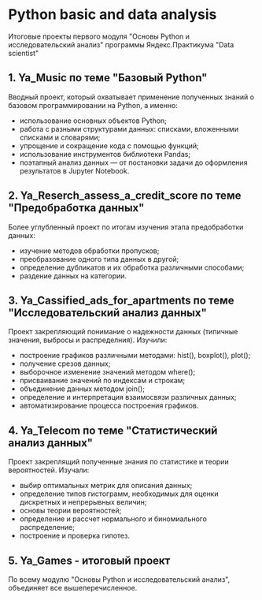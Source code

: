 # Python basic and data analysis
  Итоговые проекты первого модуля "Основы Python и исследовательский анализ" программы Яндекс.Практикума "Data scientist"
  
## 1. Ya_Music по теме "Базовый Python"
Вводный проект, который охватывает применение полученных знаний о базовом программировании на Python, а именно:
  - использование основных объектов Python;
  - работа с разными структурами данных: списками, вложенными списками и словарями;
  - упрощение и сокращение кода с помощью функций;
  - использование инструментов библиотеки Pandas;
  - поэтапный анализ данных — от постановки задачи до оформления результатов в Jupyter Notebook.

## 2. Ya_Reserch_assess_a_credit_score по теме "Предобработка данных"
Более углубленный проект по итогам изучения этапа предобработки данных:
  - изучение методов обработки пропусков;
  - преобразование одного типа данных в другой;
  - определение дубликатов и их обработка различными способами;
  - раздение данных на категории.

## 3. Ya_Cassified_ads_for_apartments по теме "Исследовательский анализ данных"
Проект закрепляющий понимание о надежности данных (типичные значения, выбросы и распределния). Изучили:
  - построение графиков различными методами: hist(), boxplot(), plot();
  - получение срезов данных;
  - выборочное изменение значений методом where();
  - присваивание значений по индексам и строкам;
  - объединение данных методом join();
  - определение и интерпретация взаимосвязи различных данных;
  - автоматизирование процесса построения графиков.

## 4. Ya_Telecom по теме "Статистический анализ данных"
Проект закреплящий полученные знания по статистике и теории вероятностей. Изучали:
  - выбир оптимальных метрик для описания данных;
  - определение типов гистограмм, необходимых для оценки дискретных и непрерывных величин;
  - основы теории вероятностей;
  - определение и рассчет нормального и биномиального распределение;
  - построение и проверка гипотез.
  
## 5. Ya_Games - итоговый проект 
По всему модулю "Основы Python и исследовательский анализ", объединяет все вышеперечисленное.
  
 
